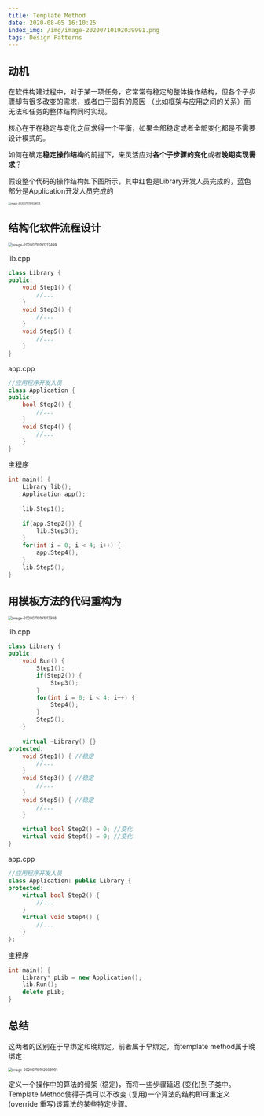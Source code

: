 ```yaml
---
title: Template Method
date: 2020-08-05 16:10:25
index_img: /img/image-20200710192039991.png
tags: Design Patterns
---
```


## 动机

在软件构建过程中，对于某一项任务，它常常有稳定的整体操作结构，但各个子步骤却有很多改变的需求，或者由于固有的原因 （比如框架与应用之间的关系）而无法和任务的整体结构同时实现。

核心在于在稳定与变化之间求得一个平衡，如果全部稳定或者全部变化都是不需要设计模式的。

如何在确定**稳定操作结构**的前提下，来灵活应对**各个子步骤的变化**或者**晚期实现需求**？

假设整个代码的操作结构如下图所示，其中红色是Library开发人员完成的，蓝色部分是Application开发人员完成的

<img src="image-20200710191024075.png" alt="image-20200710191024075" style="zoom:33%;" />



## 结构化软件流程设计

<img src="image-20200710191212499.png" alt="image-20200710191212499" style="zoom:50%;" />

lib.cpp

```cpp
class Library {
public:
    void Step1() {
        //...
    }
    void Step3() {
        //...
    }
    void Step5() {
        //...
    }
}
```

app.cpp

```cpp
//应用程序开发人员
class Application {
public:
    bool Step2() {
        //...
    }
    void Step4() {
        //...
    }
}
```

主程序

```cpp
int main() {
    Library lib();
    Application app();
    
    lib.Step1();
    
    if(app.Step2()) {
        lib.Step3();
    }
    for(int i = 0; i < 4; i++) {
        app.Step4();
    }
    lib.Step5();
}
```



## 用模板方法的代码重构为

<img src="image-20200710191917988.png" alt="image-20200710191917988" style="zoom:50%;" />

lib.cpp

```cpp
class Library {
public:
    void Run() {
        Step1();
        if(Step2()) {
            Step3();
        }
        for(int i = 0; i < 4; i++) {
            Step4();
        }
        Step5();
    }
    
    virtual ~Library() {}
protected:
    void Step1() { //稳定
        //...
    }
    void Step3() { //稳定
        //...
    }
    void Step5() { //稳定
        //...
    }
    
    virtual bool Step2() = 0; //变化
    virtual void Step4() = 0; //变化
}
```

app.cpp

```cpp
//应用程序开发人员
class Application: public Library {
protected:
    virtual bool Step2() {
        //...
    }
    virtual void Step4() {
        //...
    }
};
```

主程序

```cpp
int main() {
    Library* pLib = new Application();
    lib.Run();
    delete pLib;
}
```



## 总结

这两者的区别在于早绑定和晚绑定。前者属于早绑定，而template method属于晚绑定

<img src="image-20200710192039991.png" alt="image-20200710192039991" style="zoom:50%;" />

定义一个操作中的算法的骨架 (稳定)，而将一些步骤延迟 (变化)到子类中。Template Method使得子类可以不改变 (复用)一个算法的结构即可重定义(override 重写)该算法的某些特定步骤。

